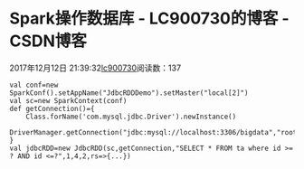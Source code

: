 # Spark操作数据库 - LC900730的博客 - CSDN博客
2017年12月12日 21:39:32[lc900730](https://me.csdn.net/LC900730)阅读数：137
```
val conf=new SparkConf().setAppName("JdbcRDDDemo").setMaster("local[2]")
val sc=new SparkContext(conf)
def getConnection()={
    Class.forName('com.mysql.jdbc.Driver').newInstance()
    DriverManager.getConnection("jdbc:mysql://localhost:3306/bigdata","root","123");
}
val jdbcRDD=new JdbcRDD(sc,getConnection,"SELECT * FROM ta where id >= ? AND id <=?",1,4,2,rs=>{...})
```
